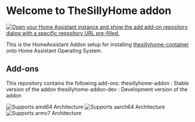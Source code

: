 # Welcome to TheSillyHome addon
[![Open your Home Assistant instance and show the add add-on repository dialog with a specific repository URL pre-filled.](https://my.home-assistant.io/badges/supervisor_add_addon_repository.svg)](https://my.home-assistant.io/redirect/supervisor_add_addon_repository/?repository_url=https://github.com/lcmchris/thesillyhome-addon-repo)

This is the HomeAssistant Addon setup for installing [thesillyhome-container](https://github.com/lcmchris/thesillyhome-container) onto Home Assistant Operating System.

 
## Add-ons

This repository contains the following add-ons:
thesillyhome-addon      : Stable version of the addon
thesillyhome-addon-dev  : Development version of the addon

![Supports amd64 Architecture][amd64-shield]
![Supports aarch64 Architecture][aarch64-shield]
![Supports armv7 Architecture][armv7-shield]

[amd64-shield]: https://img.shields.io/badge/amd64-yes-green.svg
[aarch64-shield]: https://img.shields.io/badge/aarch64-yes-green.svg
[armv7-shield]: https://img.shields.io/badge/armv7-yes-green.svg

